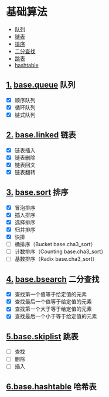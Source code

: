 # 基础算法

- [队列](#base.queue)
- [链表](#base.linked)
- [排序](#base.sort)
- [二分查找](#base.bsearch)
- [跳表](#base.skiplist)
- [hashtable](#base.hashtable)

## [1.](#base.queue) [base.queue](https://github.com/JoanneGeng/Algorithm/tree/master/java/src/main/java/base/cha1_queue) 队列
- [x] 顺序队列
- [x] 循环队列
- [x] 链式队列

## [2.](#base.linked) [base.linked](https://github.com/JoanneGeng/Algorithm/tree/master/java/src/main/java/base/cha2_linked) 链表
- [x] 链表插入
- [x] 链表删除
- [x] 链表回文
- [x] 链表翻转

## [3.](#base.sort) [base.sort](https://github.com/JoanneGeng/Algorithm/tree/master/java/src/main/java/base/cha3_sort) 排序
- [x] 冒泡排序
- [x] 插入排序
- [x] 选择排序
- [x] 归并排序
- [x] 快排
- [ ] 桶排序（Bucket base.cha3_sort）
- [ ] 计数排序（Counting base.cha3_sort）
- [ ] 基数排序（Radix base.cha3_sort）

## [4.](#base.bsearch) [base.bsearch](https://github.com/JoanneGeng/Algorithm/tree/master/java/src/main/java/base/cha4_bsearch) 二分查找
- [x] 查找第一个值等于给定值的元素
- [x] 查找最后一个值等于给定值的元素
- [x] 查找第一个大于等于给定值的元素
- [x] 查找最后一个小于等于给定值的元素

## [5.](#base.skiplist)[base.skiplist](https://github.com/JoanneGeng/Algorithm/tree/master/java/src/main/java/base/cha5_skiplist) 跳表
- [ ] 查找
- [ ] 删除
- [ ] 插入

## [6.](#base.hashtable)[base.hashtable](https://github.com/JoanneGeng/Algorithm/tree/master/java/src/main/java/base/cha6_hashtable) 哈希表

